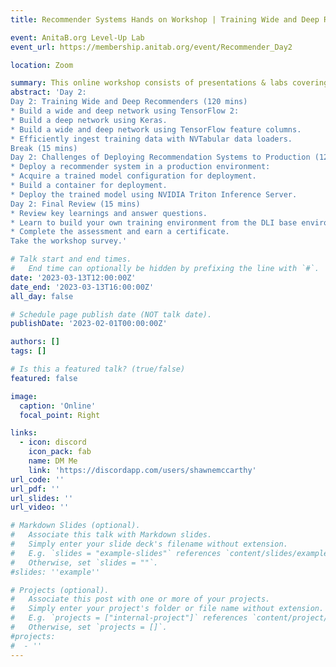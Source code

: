 ```yaml
---
title: Recommender Systems Hands on Workshop | Training Wide and Deep Recommenders | Day 2

event: AnitaB.org Level-Up Lab
event_url: https://membership.anitab.org/event/Recommender_Day2

location: Zoom

summary: This online workshop consists of presentations & labs covering the fundamental techniques & tools for building highly effective recommender systems from matrix based recommender systems to wide & deep network models.  
abstract: 'Day 2: 
Day 2: Training Wide and Deep Recommenders (120 mins)
* Build a wide and deep network using TensorFlow 2:
* Build a deep network using Keras.
* Build a wide and deep network using TensorFlow feature columns.
* Efficiently ingest training data with NVTabular data loaders.
Break (15 mins)
Day 2: Challenges of Deploying Recommendation Systems to Production (120 mins)
* Deploy a recommender system in a production environment:
* Acquire a trained model configuration for deployment.
* Build a container for deployment.
* Deploy the trained model using NVIDIA Triton Inference Server.
Day 2: Final Review (15 mins)
* Review key learnings and answer questions.
* Learn to build your own training environment from the DLI base environment container.
* Complete the assessment and earn a certificate.
Take the workshop survey.'

# Talk start and end times.
#   End time can optionally be hidden by prefixing the line with `#`.
date: '2023-03-13T12:00:00Z'
date_end: '2023-03-13T16:00:00Z'
all_day: false

# Schedule page publish date (NOT talk date).
publishDate: '2023-02-01T00:00:00Z'

authors: []
tags: []

# Is this a featured talk? (true/false)
featured: false

image:
  caption: 'Online'
  focal_point: Right

links:
  - icon: discord
    icon_pack: fab
    name: DM Me
    link: 'https://discordapp.com/users/shawnemccarthy'
url_code: ''
url_pdf: ''
url_slides: ''
url_video: ''

# Markdown Slides (optional).
#   Associate this talk with Markdown slides.
#   Simply enter your slide deck's filename without extension.
#   E.g. `slides = "example-slides"` references `content/slides/example-slides.md`.
#   Otherwise, set `slides = ""`.
#slides: ''example''

# Projects (optional).
#   Associate this post with one or more of your projects.
#   Simply enter your project's folder or file name without extension.
#   E.g. `projects = ["internal-project"]` references `content/project/deep-learning/index.md`.
#   Otherwise, set `projects = []`.
#projects:
#  - ''
---
```


